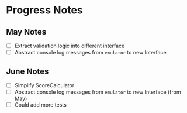 # Progress Notes  



## May Notes
- [ ] Extract validation logic into different interface
- [ ] Abstract console log messages from `emulator` to new Interface

## June Notes
- [ ] Simplify ScoreCalculator
- [ ] Abstract console log messages from `emulator` to new Interface (from May)
- [ ] Could add more tests
